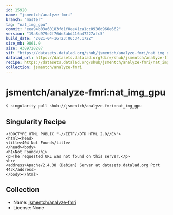 ```yaml
---
id: 15920
name: "jsmentch/analyze-fmri"
branch: "master"
tag: "nat_img_gpu"
commit: "eea94b03a60183fd1f0ee41ca1cc0936d966e662"
version: "19a8d979e2f76de3abd416a47227afc5"
build_date: "2021-04-16T23:06:34.172Z"
size_mb: 9861.0
size: 4389728287
sif: "https://datasets.datalad.org/shub/jsmentch/analyze-fmri/nat_img_gpu/2021-04-16-eea94b03-19a8d979/19a8d979e2f76de3abd416a47227afc5.sif"
datalad_url: https://datasets.datalad.org?dir=/shub/jsmentch/analyze-fmri/nat_img_gpu/2021-04-16-eea94b03-19a8d979/
recipe: https://datasets.datalad.org/shub/jsmentch/analyze-fmri/nat_img_gpu/2021-04-16-eea94b03-19a8d979/Singularity
collection: jsmentch/analyze-fmri
---
```


# jsmentch/analyze-fmri:nat_img_gpu

```bash
$ singularity pull shub://jsmentch/analyze-fmri:nat_img_gpu
```

## Singularity Recipe

```singularity
<!DOCTYPE HTML PUBLIC "-//IETF//DTD HTML 2.0//EN">
<html><head>
<title>404 Not Found</title>
</head><body>
<h1>Not Found</h1>
<p>The requested URL was not found on this server.</p>
<hr>
<address>Apache/2.4.38 (Debian) Server at datasets.datalad.org Port 443</address>
</body></html>
```

## Collection

 - Name: [jsmentch/analyze-fmri](https://github.com/jsmentch/analyze-fmri)
 - License: None

